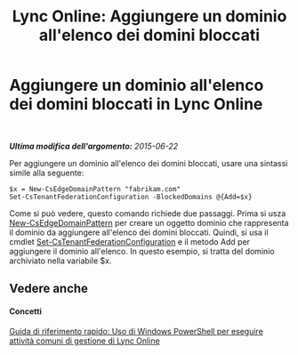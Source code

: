 ﻿---
title: "Lync Online: Aggiungere un dominio all'elenco dei domini bloccati"
TOCTitle: Aggiungere un dominio all'elenco dei domini bloccati
ms:assetid: ea6ebeea-3031-4c42-9a2c-88eaab790636
ms:mtpsurl: https://technet.microsoft.com/it-it/library/Dn362853(v=OCS.15)
ms:contentKeyID: 56269993
ms.date: 08/24/2015
mtps_version: v=OCS.15
ms.translationtype: HT
---

# Aggiungere un dominio all'elenco dei domini bloccati in Lync Online

 

_**Ultima modifica dell'argomento:** 2015-06-22_

Per aggiungere un dominio all'elenco dei domini bloccati, usare una sintassi simile alla seguente:

    $x = New-CsEdgeDomainPattern "fabrikam.com"
    Set-CsTenantFederationConfiguration -BlockedDomains @{Add=$x}

Come si può vedere, questo comando richiede due passaggi. Prima si usza [New-CsEdgeDomainPattern](new-csedgedomainpattern.md) per creare un oggetto dominio che rappresenta il dominio da aggiungere all'elenco dei domini bloccati. Quindi, si usa il cmdlet [Set-CsTenantFederationConfiguration](set-cstenantfederationconfiguration.md) e il metodo Add per aggiungere il dominio all'elenco. In questo esempio, si tratta del dominio archiviato nella variabile $x.

## Vedere anche

#### Concetti

[Guida di riferimento rapido: Uso di Windows PowerShell per eseguire attività comuni di gestione di Lync Online](quick-reference-using-windows-powershell-to-do-common-skype-for-business-online-management-tasks.md)

